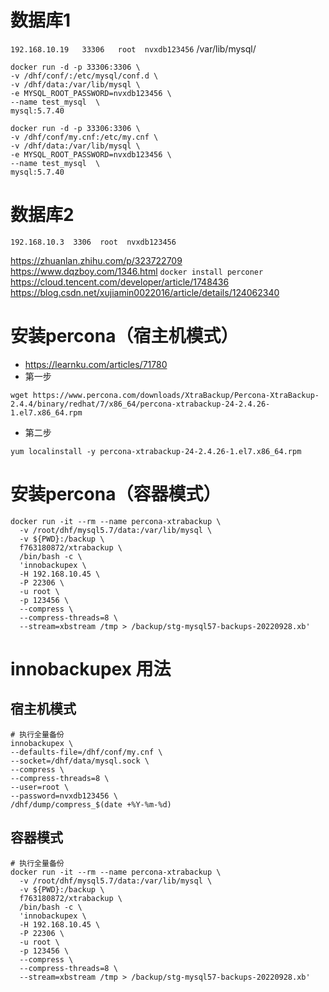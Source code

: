 # 数据库1
`192.168.10.19   33306   root  nvxdb123456`
/var/lib/mysql/
```shell
docker run -d -p 33306:3306 \
-v /dhf/conf/:/etc/mysql/conf.d \
-v /dhf/data:/var/lib/mysql \
-e MYSQL_ROOT_PASSWORD=nvxdb123456 \
--name test_mysql  \
mysql:5.7.40
```
```shell
docker run -d -p 33306:3306 \
-v /dhf/conf/my.cnf:/etc/my.cnf \
-v /dhf/data:/var/lib/mysql \
-e MYSQL_ROOT_PASSWORD=nvxdb123456 \
--name test_mysql  \
mysql:5.7.40
```

# 数据库2
`192.168.10.3  3306  root  nvxdb123456`

https://zhuanlan.zhihu.com/p/323722709
https://www.dqzboy.com/1346.html
`docker install perconer`
https://cloud.tencent.com/developer/article/1748436
https://blog.csdn.net/xujiamin0022016/article/details/124062340


# 安装percona（宿主机模式）
- https://learnku.com/articles/71780
- 第一步
```shell
wget https://www.percona.com/downloads/XtraBackup/Percona-XtraBackup-2.4.4/binary/redhat/7/x86_64/percona-xtrabackup-24-2.4.26-1.el7.x86_64.rpm
```
- 第二步
```shell
yum localinstall -y percona-xtrabackup-24-2.4.26-1.el7.x86_64.rpm
```

# 安装percona（容器模式）
```shell
docker run -it --rm --name percona-xtrabackup \
  -v /root/dhf/mysql5.7/data:/var/lib/mysql \
  -v ${PWD}:/backup \
  f763180872/xtrabackup \
  /bin/bash -c \
  'innobackupex \
  -H 192.168.10.45 \
  -P 22306 \
  -u root \
  -p 123456 \
  --compress \
  --compress-threads=8 \
  --stream=xbstream /tmp > /backup/stg-mysql57-backups-20220928.xb'
```

# innobackupex 用法
## 宿主机模式
```shell
# 执行全量备份
innobackupex \
--defaults-file=/dhf/conf/my.cnf \
--socket=/dhf/data/mysql.sock \
--compress \
--compress-threads=8 \
--user=root \
--password=nvxdb123456 \
/dhf/dump/compress_$(date +%Y-%m-%d)
```
## 容器模式
```shell
# 执行全量备份
docker run -it --rm --name percona-xtrabackup \
  -v /root/dhf/mysql5.7/data:/var/lib/mysql \
  -v ${PWD}:/backup \
  f763180872/xtrabackup \
  /bin/bash -c \
  'innobackupex \
  -H 192.168.10.45 \
  -P 22306 \
  -u root \
  -p 123456 \
  --compress \
  --compress-threads=8 \
  --stream=xbstream /tmp > /backup/stg-mysql57-backups-20220928.xb'
```